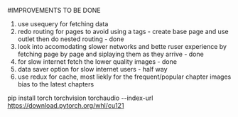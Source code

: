 #IMPROVEMENTS TO BE DONE

1. use usequery for fetching data
2. redo routing for pages to avoid using a tags - create base page and use outlet then do nested routing - done 
3. look into accomodating slower networks and bette ruser experience by fetching page by page and siplaying them as they arrive - done
4. for slow internet fetch the lower quality images - done
5. data saver option for slow internet users - half way
6. use redux for cache, most liekly for the frequent/popular chapter images bias to the latest chapters


pip install torch torchvision torchaudio --index-url https://download.pytorch.org/whl/cu121
